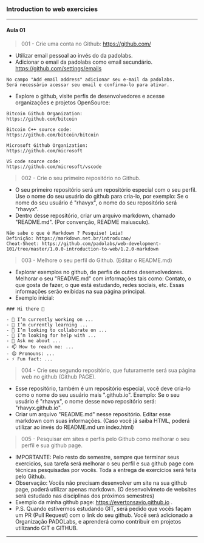 ### Introduction to web exercicies  
---
#### Aula 01
> 001 - Crie uma conta no Github: https://github.com/  
- Utilizar email pessoal ao invés do da padolabs.
- Adicionar o email da padolabs como email secundário. https://github.com/settings/emails
```
No campo "Add email address" adicionar seu e-mail da padolabs.  
Será necessário acessar seu email e confirma-lo para ativar.
```
- Explore o github, visite perfis de desenvolvedores e acesse organizações e projetos OpenSource: 
```
Bitcoin Github Organization:
https://github.com/bitcoin

Bitcoin C++ source code:
https://github.com/bitcoin/bitcoin

Microsoft Github Organization:
https://github.com/microsoft

VS code source code:
https://github.com/microsoft/vscode
```
> 002 - Crie o seu primeiro repositório no Github.
- O seu primeiro repositório será um repositório especial com o seu perfil. Use o nome do seu usuário do github para cria-lo, por exemplo: Se o nome do seu usuário é "rhavyx", o nome do seu repositório será "rhavyx".
- Dentro desse repositório, criar um arquivo markdown, chamado "README.md". (Por convenção, README maiusculo).
```
Não sabe o que é Markdown ? Pesquise! Leia! 
Definição: https://markdown.net.br/introducao/
Cheat-Sheet: https://github.com/padolabs/web-development-101/tree/master/1.0.0-introduction-to-web/1.2.0-markdown
```
> 003 - Melhore o seu perfil do Github. (Editar o README.md)  
- Explorar exemplos no github, de perfis de outros desenvolvedores. Melhorar o seu "README.md" com informações tais como: Contato, o que gosta de fazer, o que está estudando, redes sociais, etc. Essas informações serão exibidas na sua página principal.  
- Exemplo inicial:
```
### Hi there 👋

- 🔭 I’m currently working on ...
- 🌱 I’m currently learning ...
- 👯 I’m looking to collaborate on ...
- 🤔 I’m looking for help with ...
- 💬 Ask me about ...
- 📫 How to reach me: ...
- 😄 Pronouns: ...
- ⚡ Fun fact: ...
```
> 004 - Crie seu segundo repositório, que futuramente será sua página web no github (Github PAGE).
- Esse repositório, também é um repositório especial, você deve cria-lo como o nome do seu usuário mais ".github.io". Exemplo: Se o seu usuário é "rhavyx", o nome desse novo repositório será: "rhavyx.github.io".
- Criar um arquivo "README.md" nesse repositório. Editar esse markdown com suas informações. (Caso você já saiba HTML, poderá utilizar ao invés do README.md um index.html)
> 005 - Pesquisar em sites e perfis pelo Github como melhorar o seu perfil e sua github page.
- IMPORTANTE: Pelo resto do semestre, sempre que terminar seus exercicios, sua tarefa será melhorar o seu perfil e sua github page com técnicas pesquisadas por vocês. Toda a entrega de exercícios será feita pelo Github.
- Observação: Vocês não precisam desenvolver um site na sua github page, poderá utilizar apenas markdown. (O desenvolvimeto de websites será estudado nas disciplinas dos próximos semestres)
- Exemplo da minha github page: https://evertonsavio.github.io . 
- P.S. Quando estivermos estudando GIT, será pedido que vocês façam um PR (Pull Request) com o link do seu github. Você será adicionado a Organização PADOLabs, e aprenderá como contribuir em projetos utilizando GIT e GITHUB.
---  
